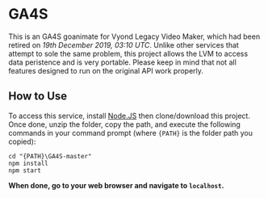 # GA4S
This is an GA4S goanimate for Vyond Legacy Video Maker, which had been retired on *19th December 2019, 03:10 UTC*.	Unlike other services that attempt to sole the same problem, this project allows the LVM to access data peristence and is very portable.  Please keep in mind that not all features designed to run on the original API work properly.
## How to Use
To access this service, install [Node.JS](https://nodejs.org/en/) then clone/download this project.	Once done, unzip the folder, copy the path, and execute the following commands in your command prompt (where `{PATH}` is the folder path you copied):
```console
cd "{PATH}\GA4S-master"
npm install
npm start
```
**When done, go to your web browser and navigate to `localhost`.**

